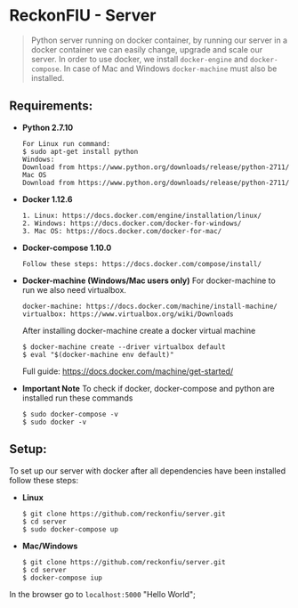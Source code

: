 # ReckonFIU - Server 

> Python server running on docker container, by running our server in a docker container we can easily change, upgrade and scale our server. In order to use docker, we install `docker-engine` and `docker-compose`. In case of Mac and Windows `docker-machine` must also be installed.   

## Requirements:

* **Python 2.7.10**
    ```
    For Linux run command:
    $ sudo apt-get install python
    Windows:
    Download from https://www.python.org/downloads/release/python-2711/
    Mac OS 
    Download from https://www.python.org/downloads/release/python-2711/
    ```
    
* **Docker 1.12.6**
    ```
    1. Linux: https://docs.docker.com/engine/installation/linux/
    2. Windows: https://docs.docker.com/docker-for-windows/
    3. Mac OS: https://docs.docker.com/docker-for-mac/
    ```
    
* **Docker-compose 1.10.0** 
    ```
    Follow these steps: https://docs.docker.com/compose/install/
    ```
    
* **Docker-machine (Windows/Mac users only)** For docker-machine to run we also need virtualbox. 
    ```
    docker-machine: https://docs.docker.com/machine/install-machine/
    virtualbox: https://www.virtualbox.org/wiki/Downloads
    ```
    After installing docker-machine create a docker virtual machine
    ```
    $ docker-machine create --driver virtualbox default
    $ eval "$(docker-machine env default)"
    ```
    
    Full guide: https://docs.docker.com/machine/get-started/
* **Important Note**
    To check if docker, docker-compose and python are installed run these commands
    ```
    $ sudo docker-compose -v
    $ sudo docker -v
    ```
## Setup:
 To set up our server with docker after all dependencies have been installed follow these steps:
 
 * **Linux**
    ```
    $ git clone https://github.com/reckonfiu/server.git
    $ cd server
    $ sudo docker-compose up    
    ```
    
 * **Mac/Windows**
    ``` 
    $ git clone https://github.com/reckonfiu/server.git
    $ cd server
    $ docker-compose iup
    ```
 In the browser go to `localhost:5000` "Hello World";   
    
    

